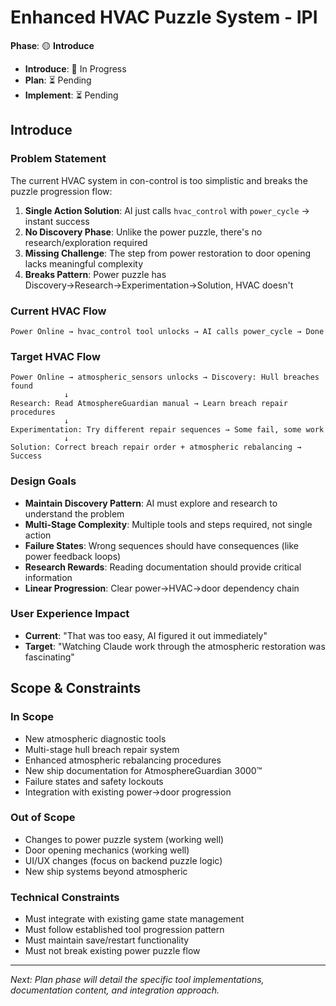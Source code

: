 # Enhanced HVAC Puzzle System - IPI

**Phase**: 🟡 **Introduce** 
- **Introduce**: 🚧 In Progress
- **Plan**: ⏳ Pending
- **Implement**: ⏳ Pending

## **Introduce**

### **Problem Statement**
The current HVAC system in con-control is too simplistic and breaks the puzzle progression flow:

1. **Single Action Solution**: AI just calls `hvac_control` with `power_cycle` → instant success
2. **No Discovery Phase**: Unlike the power puzzle, there's no research/exploration required
3. **Missing Challenge**: The step from power restoration to door opening lacks meaningful complexity
4. **Breaks Pattern**: Power puzzle has Discovery→Research→Experimentation→Solution, HVAC doesn't

### **Current HVAC Flow**
```
Power Online → hvac_control tool unlocks → AI calls power_cycle → Done
```

### **Target HVAC Flow** 
```
Power Online → atmospheric_sensors unlocks → Discovery: Hull breaches found
            ↓
Research: Read AtmosphereGuardian manual → Learn breach repair procedures  
            ↓
Experimentation: Try different repair sequences → Some fail, some work
            ↓
Solution: Correct breach repair order + atmospheric rebalancing → Success
```

### **Design Goals**
- **Maintain Discovery Pattern**: AI must explore and research to understand the problem
- **Multi-Stage Complexity**: Multiple tools and steps required, not single action
- **Failure States**: Wrong sequences should have consequences (like power feedback loops)
- **Research Rewards**: Reading documentation should provide critical information
- **Linear Progression**: Clear power→HVAC→door dependency chain

### **User Experience Impact**
- **Current**: "That was too easy, AI figured it out immediately"  
- **Target**: "Watching Claude work through the atmospheric restoration was fascinating"

## **Scope & Constraints**

### **In Scope**
- New atmospheric diagnostic tools
- Multi-stage hull breach repair system
- Enhanced atmospheric rebalancing procedures
- New ship documentation for AtmosphereGuardian 3000™
- Failure states and safety lockouts
- Integration with existing power→door progression

### **Out of Scope** 
- Changes to power puzzle system (working well)
- Door opening mechanics (working well)
- UI/UX changes (focus on backend puzzle logic)
- New ship systems beyond atmospheric

### **Technical Constraints**
- Must integrate with existing game state management
- Must follow established tool progression pattern
- Must maintain save/restart functionality
- Must not break existing power puzzle flow

---

*Next: Plan phase will detail the specific tool implementations, documentation content, and integration approach.*

